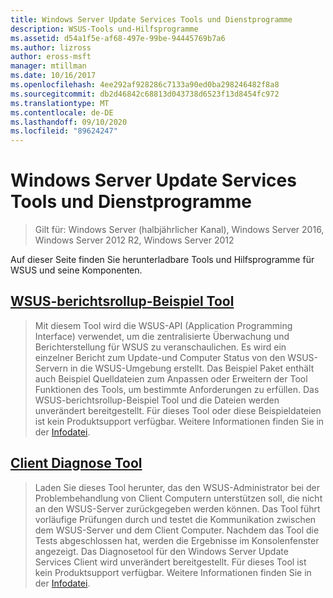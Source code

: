 ```yaml
---
title: Windows Server Update Services Tools und Dienstprogramme
description: WSUS-Tools und-Hilfsprogramme
ms.assetid: d54a1f5e-af68-497e-99be-94445769b7a6
ms.author: lizross
author: eross-msft
manager: mtillman
ms.date: 10/16/2017
ms.openlocfilehash: 4ee292af928286c7133a90ed0ba298246482f8a8
ms.sourcegitcommit: db2d46842c68813d043738d6523f13d8454fc972
ms.translationtype: MT
ms.contentlocale: de-DE
ms.lasthandoff: 09/10/2020
ms.locfileid: "89624247"
---
```

# <a name="windows-server-update-services-tools-and-utilities"></a>Windows Server Update Services Tools und Dienstprogramme

>Gilt für: Windows Server (halbjährlicher Kanal), Windows Server 2016, Windows Server 2012 R2, Windows Server 2012

 Auf dieser Seite finden Sie herunterladbare Tools und Hilfsprogramme für WSUS und seine Komponenten.

 ## <a name="wsus-reporting-rollup-sample-tool"></a>[WSUS-berichtsrollup-Beispiel Tool](https://download.microsoft.com/download/3/3/9/339ac5ee-ae9a-44a4-b09c-483736294433/WSUSRollupSample.EXE)

 > Mit diesem Tool wird die WSUS-API (Application Programming Interface) verwendet, um die zentralisierte Überwachung und Berichterstellung für WSUS zu veranschaulichen. Es wird ein einzelner Bericht zum Update-und Computer Status von den WSUS-Servern in die WSUS-Umgebung erstellt. Das Beispiel Paket enthält auch Beispiel Quelldateien zum Anpassen oder Erweitern der Tool Funktionen des Tools, um bestimmte Anforderungen zu erfüllen. Das WSUS-berichtsrollup-Beispiel Tool und die Dateien werden unverändert bereitgestellt. Für dieses Tool oder diese Beispieldateien ist kein Produktsupport verfügbar. Weitere Informationen finden Sie in der [Infodatei](https://download.microsoft.com/download/8/1/a/81a41962-cff5-4396-a567-0d2f87d8f67a/Readme.htm).

## <a name="client-diagnostics-tool"></a>[Client Diagnose Tool](https://download.microsoft.com/download/9/7/6/976d1084-d2fd-45a1-8c27-a467c768d8ef/WSUS%20Client%20Diagnostic%20Tool.EXE)

 > Laden Sie dieses Tool herunter, das den WSUS-Administrator bei der Problembehandlung von Client Computern unterstützen soll, die nicht an den WSUS-Server zurückgegeben werden können. Das Tool führt vorläufige Prüfungen durch und testet die Kommunikation zwischen dem WSUS-Server und dem Client Computer. Nachdem das Tool die Tests abgeschlossen hat, werden die Ergebnisse im Konsolenfenster angezeigt. Das Diagnosetool für den Windows Server Update Services Client wird unverändert bereitgestellt. Für dieses Tool ist kein Produktsupport verfügbar. Weitere Informationen finden Sie in der [Infodatei](https://download.microsoft.com/download/e/4/b/e4bc4153-be1f-460f-800e-69c6a1857d68/readme.htm).


